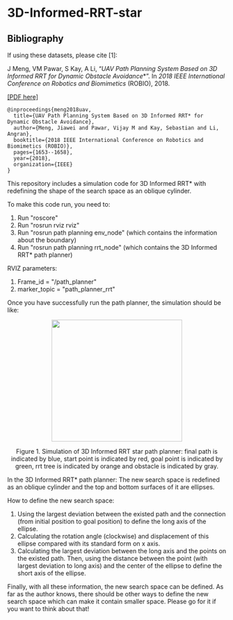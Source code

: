 # 3D-Informed-RRT-star

## Bibliography
If using these datasets, please cite [1]:

J Meng, VM Pawar, S Kay, A Li, “**UAV Path Planning System Based on 3D Informed RRT* for Dynamic Obstacle Avoidance**”. In *2018 IEEE International Conference on Robotics and Biomimetics* (ROBIO), 2018.

[[PDF here]](https://www.researchgate.net/profile/Jiawei-Meng-4/publication/331866286_UAV_Path_Planning_System_Based_on_3D_Informed_RRT_for_Dynamic_Obstacle_Avoidance/links/5e76c379299bf1892cff0747/UAV-Path-Planning-System-Based-on-3D-Informed-RRT-for-Dynamic-Obstacle-Avoidance.pdf)

```
@inproceedings{meng2018uav,
  title={UAV Path Planning System Based on 3D Informed RRT* for Dynamic Obstacle Avoidance},
  author={Meng, Jiawei and Pawar, Vijay M and Kay, Sebastian and Li, Angran},
  booktitle={2018 IEEE International Conference on Robotics and Biomimetics (ROBIO)},
  pages={1653--1658},
  year={2018},
  organization={IEEE}
}
```

This repository includes a simulation code for 3D Informed RRT* with redefining the shape of the search space as an oblique cylinder. 

To make this code run, you need to:
1. Run "roscore"
2. Run "rosrun rviz rviz"
3. Run "rosrun path planning env_node" (which contains the information about the boundary)
4. Run "rosrun path planning rrt_node" (which contains the 3D Informed RRT* path planner)

RVIZ parameters:  <br  />
1. Frame_id = "/path_planner"  <br  />
2. marker_topic = "path_planner_rrt"  <br  />

Once you have successfully run the path planner, the simulation should be like:

<p align="center">
  <img width="300" height="280" src="https://github.com/jiaweimeng/3D-Informed-RRT-star/blob/master/simulation.png">
</p>

<p align="center"> 
  Figure 1. Simulation of 3D Informed RRT star path planner: final path is indicated by blue, start point is indicated by red, goal point is indicated by green, rrt tree is indicated by orange and obstacle is indicated by gray.
</p>

In the 3D Informed RRT* path planner:
The new search space is redefined as an oblique cylinder and the top and bottom surfaces of it are ellipses.

How to define the new search space: 
1. Using the largest deviation between the existed path and the connection (from initial position to goal position) to define the long axis of the ellipse. 
2. Calculating the rotation angle (clockwise) and displacement of this ellipse compared with its standard form on x axis. 
3. Calculating the largest deviation between the long axis and the points on the existed path. Then, using the distance between the point (with largest deviation to long axis) and the center of the ellipse to define the short axis of the ellipse. 

Finally, with all these information, the new search space can be defined. As far as the author knows, there should be other ways to define the new search space which can make it contain smaller space. Please go for it if you want to think about that!
